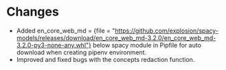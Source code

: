 # Changes
- Added en_core_web_md = {file = "https://github.com/explosion/spacy-models/releases/download/en_core_web_md-3.2.0/en_core_web_md-3.2.0-py3-none-any.whl"} below spacy module in Pipfile for auto download when creating pipenv environment.
- Improved and fixed bugs with the concepts redaction function.
